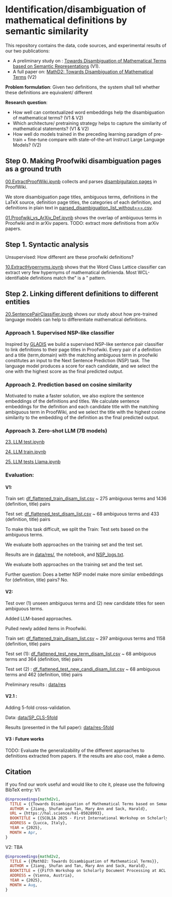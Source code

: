 # Identification/disambiguation of mathematical definitions by semantic similarity
This repository contains the data, code sources, and experimental results of our two publications:
- A preliminary study on : [Towards Disambiguation of Mathematical Terms based on Semantic Representations](https://hal.science/hal-05028993v1) (V1).
- A full paper on: [MathD2: Towards Disambiguation of Mathematical Terms](.) (V2)


**Problem formulation**: Given two definitions, the system shall tell whether these definitions are equivalent/ different

**Research question**: 

- How well can contextualized word embeddings help the disambiguation of mathematical terms? (V1 & V2)
- Which architecture/ pretraining strategy helps to capture the similarity of mathematical statements? (V1 & V2)
- How well do models trained in the preceding learning paradigm of pre-train + fine-tune compare with state-of-the-art Instruct Large Language Models? (V2)
  

## Step 0. Making Proofwiki disambiguation pages as a ground truth

[00.ExtractProofWiki.ipynb](00.ExtractProofWiki.ipynb) collects and parses [disambiguitaion pages](https://proofwiki.org/wiki/Category:Disambiguation_Pages) in ProofWiki.

We store disambiguation page titles, ambiguous terms, definitions in the LaTeX source, definition page titles, the categories of each definition, and definitions in plain text
in [parsed_disambiguation_list_without===.csv](parsed_disambiguation_list_without===.csv).

[01.Proofwiki_vs_ArXiv_Def.ipynb](01.Proofwiki_vs_ArXiv_Def.ipynb) shows the overlap of ambiguous terms in Proofwiki and in arXiv papers.
TODO: extract more definitions from arXiv papers.

## Step 1. Syntactic analysis

Unsupervised: How different are these proofwiki definitions?

[10.ExtractHypernyms.ipynb](10.ExtractHypernyms.ipynb) shows that the Word Class Lattice classifier can extract very few hypernyms of mathematical definienda. Most WCL-identifiable definitions match the" is a " pattern.


## Step 2. Linking different definitions to different entities
[20.SentencePairClassifier.ipynb](20.SentencePairClassifier.ipynb) shows our study about how pre-trained language models can help to differentiate mathematical definitions.

### Approach 1. Supervised NSP-like classifier
Inspired by [GLADIS](https://github.com/tigerchen52/GLADIS) we build a supervised NSP-like sentence pair classifier to link definitions to their page titles in Proofwiki. Every pair of a definition and a title (term,domain) with the matching ambiguous term in proofwiki constitutes an input to the Next Sentence Prediction (NSP) task. 
The language model produces a score for each candidate, and we select the one with the highest score as the final predicted output.


### Approach 2. Prediction based on cosine similarity
Motivated to make a faster solution, we also explore the sentence embeddings of the definitions and titles. We calculate sentence embeddings for the definition and each candidate title with the matching ambiguous term in ProofWiki, and we select the title with the highest cosine similarity to the embedding of the definition as the final predicted output.

### Approach 3. Zero-shot LLM (7B models)
[23. LLM test.ipynb](23.%20LLM%20tests.ipynb)

[24. LLM train.ipynb](24.%20LLM%20tests%20Mistralv3.ipynb)

[25. LLM tests Llama.ipynb](25.%20LLM%20tests%20Llama.ipynb)  
### Evaluation:


#### V1: 
Train set: [df_flattened_train_disam_list.csv](data/SP_CLS_old/df_flattened_train_disam_list.csv) ~ 275 ambiguous terms and 1436 (definition, title) pairs

Test set: [df_flattened_test_disam_list.csv](data/SP_CLS_old/df_flattened_test_disam_list.csv) ~ 68 ambiguous terms and 433 (definition, title) pairs

To make this task difficult, we split the Train: Test sets based on the ambiguous terms. 

We evaluate both approaches on the training set and the test set. 

Results are in [data/res/](data/res), the notebook, and [NSP_logs.txt](NSP_logs.txt). 

We evaluate both approaches on the training set and the test set. 

Further question: Does a better NSP model make more similar embeddings for (definition, title) pairs? No.

#### V2:
Test over (1) unseen ambiguous terms and (2) new candidate titles for seen ambiguous terms.

Added LLM-based approaches.

Pulled newly added items in Proofwiki.

Train set: [df_flattened_train_disam_list.csv](data/SP_CLS/df_flattened_train_disam_list.csv) ~ 297 ambiguous terms and 1158 (definition, title) pairs

Test set (1): [df_flattened_test_new_term_disam_list.csv](ddata/SP_CLS/df_flattened_test_new_term_disam_list.csv) ~ 68 ambiguous terms and 364 (definition, title) pairs

Test set (2) : [df_flattened_test_new_candi_disam_list.csv](ddata/SP_CLS/df_flattened_test_new_candi_disam_list.csv) ~ 68 ambiguous terms and 462 (definition, title) pairs

Preliminary results : [data/res](data/res)

#### V2.1 :
Adding 5-fold cross-validation.

Data: [data/SP_CLS-5fold](data/SP_CLS-5fold)

Results (presented in the full paper): [data/res-5fold](data/res-5fold)

#### V3 : Future works

TODO: Evaluate the generalizability of the different approaches to definitions extracted from papers. If the results are also cool, make a demo.

## Citation

If you find our work useful and would like to cite it, please use the following BibTeX entry:
V1:
```bibtex
@inproceedings{mathd2v1,
  TITLE = {{Towards Disambiguation of Mathematical Terms based on Semantic Representations}},
  AUTHOR = {Jiang, Shufan and Tan, Mary Ann and Sack, Harald},
  URL = {https://hal.science/hal-05028993},
  BOOKTITLE = {{SCOLIA 2025 - First International Workshop on Scholarly Information Access}},
  ADDRESS = {Lucca, Italy},
  YEAR = {2025},
  MONTH = Apr,
}
```
V2: TBA
```bibtex
@inproceedings{mathd2v2,
  TITLE = {{MathD2: Towards Disambiguation of Mathematical Terms}},
  AUTHOR = {Jiang, Shufan and Tan, Mary Ann and Sack, Harald},
  BOOKTITLE = {{Fifth Workshop on Scholarly Document Processing at ACL 2025}},
  ADDRESS = {Vienna, Austria},
  YEAR = {2025},
  MONTH = Aug,
}
```
